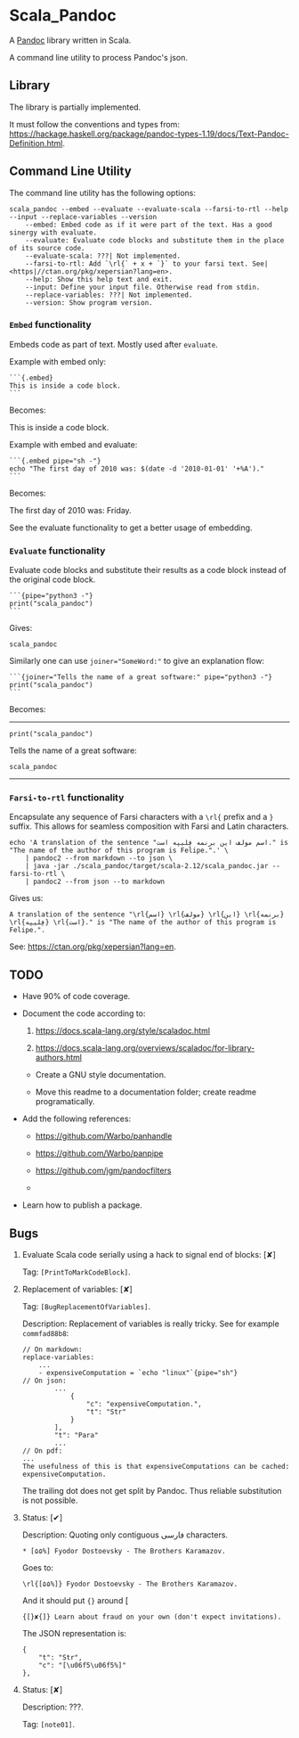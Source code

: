 Scala\_Pandoc
=============

A [Pandoc](http://pandoc.org) library written in Scala.

A command line utility to process Pandoc's json.

Library
-------

The library is partially implemented.

It must follow the conventions and types from:
<https://hackage.haskell.org/package/pandoc-types-1.19/docs/Text-Pandoc-Definition.html>.

Command Line Utility
--------------------

The command line utility has the following options:

    scala_pandoc --embed --evaluate --evaluate-scala --farsi-to-rtl --help --input --replace-variables --version
        --embed: Embed code as if it were part of the text. Has a good sinergy with evaluate.
        --evaluate: Evaluate code blocks and substitute them in the place of its source code.
        --evaluate-scala: ???| Not implemented.
        --farsi-to-rtl: Add `\rl{` + x + `}` to your farsi text. See| <https|//ctan.org/pkg/xepersian?lang=en>.
        --help: Show this help text and exit.
        --input: Define your input file. Otherwise read from stdin.
        --replace-variables: ???| Not implemented.
        --version: Show program version.

### `Embed` functionality

Embeds code as part of text. Mostly used after `evaluate`.

Example with embed only:

    ```{.embed}
    This is inside a code block.
    ```

Becomes:

This is inside a code block.

Example with embed and evaluate:

    ```{.embed pipe="sh -"}
    echo "The first day of 2010 was: $(date -d '2010-01-01' '+%A')."
    ```

Becomes:

The first day of 2010 was: Friday.

See the evaluate functionality to get a better usage of embedding.

### `Evaluate` functionality

Evaluate code blocks and substitute their results as a code block
instead of the original code block.

    ```{pipe="python3 -"}
    print("scala_pandoc")
    ```

Gives:

    scala_pandoc

Similarly one can use `joiner="SomeWord:"` to give an explanation flow:

    ```{joiner="Tells the name of a great software:" pipe="python3 -"}
    print("scala_pandoc")
    ```

Becomes:

------------------------------------------------------------------------

    print("scala_pandoc")

Tells the name of a great software:

    scala_pandoc

------------------------------------------------------------------------

### `Farsi-to-rtl` functionality

Encapsulate any sequence of Farsi characters with a `\rl{` prefix and a
`}` suffix. This allows for seamless composition with Farsi and Latin
characters.

    echo 'A translation of the sentence "اسم مولف این برنمه فِلیپه است." is "The name of the author of this program is Felipe.".' \
        | pandoc2 --from markdown --to json \
        | java -jar ./scala_pandoc/target/scala-2.12/scala_pandoc.jar --farsi-to-rtl \
        | pandoc2 --from json --to markdown

Gives us:

    A translation of the sentence "\rl{اسم} \rl{مولف} \rl{این} \rl{برنمه}
    \rl{فِلیپه} \rl{است}." is "The name of the author of this program is
    Felipe.".

See: <https://ctan.org/pkg/xepersian?lang=en>.

TODO
----

-   Have 90% of code coverage.

-   Document the code according to:

    1.  <https://docs.scala-lang.org/style/scaladoc.html>

    2.  <https://docs.scala-lang.org/overviews/scaladoc/for-library-authors.html>

    -   Create a GNU style documentation.

    -   Move this readme to a documentation folder; create readme
        programatically.

-   Add the following references:

    -   https://github.com/Warbo/panhandle

    -   https://github.com/Warbo/panpipe

    -   https://github.com/jgm/pandocfilters

    -   

-   Learn how to publish a package.

Bugs
----

1.  Evaluate Scala code serially using a hack to signal end of blocks:
    \[✘\]

    Tag: `[PrintToMarkCodeBlock]`.

2.  Replacement of variables: \[✘\]

    Tag: `[BugReplacementOfVariables]`.

    Description: Replacement of variables is really tricky. See for
    example `commfad88b8`:

        // On markdown:
        replace-variables:
            ...
            - expensiveComputation = `echo "linux"`{pipe="sh"}
        // On json:
                ...
                    {
                        "c": "expensiveComputation.",
                        "t": "Str"
                    }
                ],
                "t": "Para"
                ...
        // On pdf:
        ...
        The usefulness of this is that expensiveComputations can be cached:
        expensiveComputation.

    The trailing dot does not get split by Pandoc. Thus reliable
    substitution is not possible.

3.  Status: \[✔\]

    Description: Quoting only contiguous فارسی characters.

        * [۵۵%] Fyodor Dostoevsky - The Brothers Karamazov.

    Goes to:

        \rl{[۵۵%]} Fyodor Dostoevsky - The Brothers Karamazov.

    And it should put `{}` around \[

        {[}✘{]} Learn about fraud on your own (don't expect invitations).

    The JSON representation is:

        {
            "t": "Str",
            "c": "[\u06f5\u06f5%]"
        },

4.  Status: \[✘\]

    Description: ???.

    Tag: `[note01]`.
